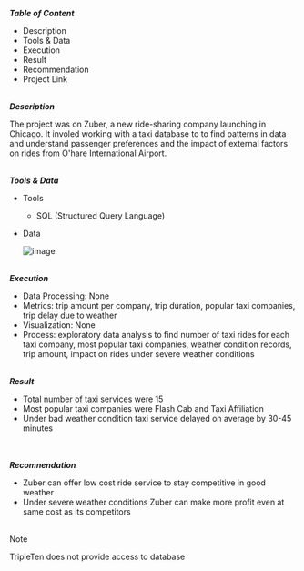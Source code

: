 
***Table of Content***<br>

* Description
* Tools & Data
* Execution
* Result
* Recommendation
* Project Link  

\
***Description***<br>

The project was on Zuber, a new ride-sharing company launching in Chicago. It involed working with a taxi database to to find patterns in data and understand passenger preferences and the impact of external factors on rides from O'hare International Airport. 


\
***Tools & Data***<br>

* Tools
  * SQL (Structured Query Language)
* Data


  ![image](https://github.com/user-attachments/assets/e53b5722-42f6-4110-af84-5af4272ea27b)
 
 

\
***Execution***<br>

* Data Processing: None 
* Metrics: trip amount per company, trip duration, popular taxi companies, trip delay due to weather  
* Visualization: None
* Process: exploratory data analysis to find number of taxi rides for each taxi company, most popular taxi companies, weather condition records, trip amount, impact on rides under severe weather conditions  

\
***Result***<br>

* Total number of taxi services were 15 
* Most popular taxi companies were Flash Cab and Taxi Affiliation
* Under bad weather condition taxi service delayed on average by 30-45 minutes<br><br>


\
***Recomnendation***<br>
* Zuber can offer low cost ride service to stay competitive in good weather
* Under severe weather conditions Zuber can make more profit even at same cost as its competitors<br><br> 

> [!Note]
> TripleTen does not provide access to database
